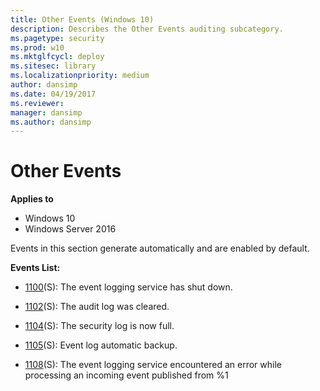 ```yaml
---
title: Other Events (Windows 10)
description: Describes the Other Events auditing subcategory.
ms.pagetype: security
ms.prod: w10
ms.mktglfcycl: deploy
ms.sitesec: library
ms.localizationpriority: medium
author: dansimp
ms.date: 04/19/2017
ms.reviewer:
manager: dansimp
ms.author: dansimp
---
```


# Other Events

**Applies to**
-   Windows 10
-   Windows Server 2016


Events in this section generate automatically and are enabled by default.

**Events List:**

-   [1100](event-1100.md)(S): The event logging service has shut down.

-   [1102](event-1102.md)(S): The audit log was cleared.

-   [1104](event-1104.md)(S): The security log is now full.

-   [1105](event-1105.md)(S): Event log automatic backup.

-   [1108](event-1108.md)(S): The event logging service encountered an error while processing an incoming event published from %1

